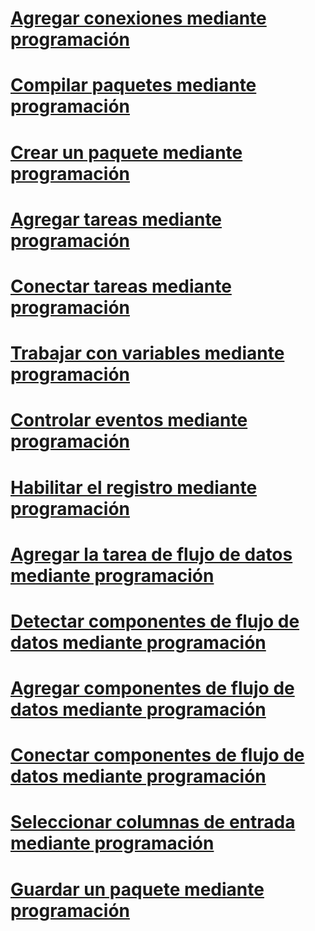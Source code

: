 # [Agregar conexiones mediante programación](adding-connections-programmatically.md)

# [Compilar paquetes mediante programación](building-packages-programmatically.md)
# [Crear un paquete mediante programación](creating-a-package-programmatically.md)
# [Agregar tareas mediante programación](adding-tasks-programmatically.md)
# [Conectar tareas mediante programación](connecting-tasks-programmatically.md)
# [Trabajar con variables mediante programación](working-with-variables-programmatically.md)
# [Controlar eventos mediante programación](handling-events-programmatically.md)
# [Habilitar el registro mediante programación](enabling-logging-programmatically.md)
# [Agregar la tarea de flujo de datos mediante programación](adding-the-data-flow-task-programmatically.md)
# [Detectar componentes de flujo de datos mediante programación](discovering-data-flow-components-programmatically.md)
# [Agregar componentes de flujo de datos mediante programación](adding-data-flow-components-programmatically.md)
# [Conectar componentes de flujo de datos mediante programación](connecting-data-flow-components-programmatically.md)
# [Seleccionar columnas de entrada mediante programación](selecting-input-columns-programmatically.md)
# [Guardar un paquete mediante programación](saving-a-package-programmatically.md)
